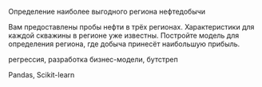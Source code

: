 Определение наиболее выгодного региона нефтедобычи

Вам предоставлены пробы нефти в трёх регионах. Характеристики для каждой скважины в регионе уже
известны. Постройте модель для определения региона, где добыча принесёт наибольшую прибыль.

регрессия, разработка бизнес-модели, бутстреп

Pandas, Scikit-learn